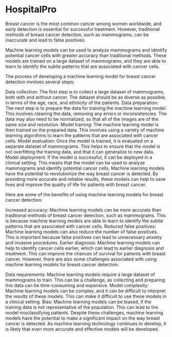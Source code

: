 # HospitalPro

Breast cancer is the most common cancer among women worldwide, and early detection is essential for successful treatment. However, traditional methods of breast cancer detection, such as mammograms, can be inaccurate and lead to false positives.

Machine learning models can be used to analyze mammograms and identify potential cancer cells with greater accuracy than traditional methods. These models are trained on a large dataset of mammograms, and they are able to learn to identify the subtle patterns that are associated with cancer cells.

The process of developing a machine learning model for breast cancer detection involves several steps:

Data collection: The first step is to collect a large dataset of mammograms, both with and without cancer. The dataset should be as diverse as possible, in terms of the age, race, and ethnicity of the patients.
Data preparation: The next step is to prepare the data for training the machine learning model. This involves cleaning the data, removing any errors or inconsistencies. The data may also need to be normalized, so that all of the images are of the same size and resolution.
Model training: The machine learning model is then trained on the prepared data. This involves using a variety of machine learning algorithms to learn the patterns that are associated with cancer cells.
Model evaluation: Once the model is trained, it is evaluated on a separate dataset of mammograms. This helps to ensure that the model is not overfitting the training data, and that it can generalize to new data.
Model deployment: If the model is successful, it can be deployed in a clinical setting. This means that the model can be used to analyze mammograms and identify potential cancer cells.
Machine learning models have the potential to revolutionize the way breast cancer is detected. By providing more accurate and reliable results, these models can help to save lives and improve the quality of life for patients with breast cancer.

Here are some of the benefits of using machine learning models for breast cancer detection:

Increased accuracy: Machine learning models can be more accurate than traditional methods of breast cancer detection, such as mammograms. This is because machine learning models are able to learn to identify the subtle patterns that are associated with cancer cells.
Reduced false positives: Machine learning models can also reduce the number of false positives. This is important because false positives can lead to unnecessary anxiety and invasive procedures.
Earlier diagnosis: Machine learning models can help to identify cancer cells earlier, which can lead to earlier diagnosis and treatment. This can improve the chances of survival for patients with breast cancer.
However, there are also some challenges associated with using machine learning models for breast cancer detection:

Data requirements: Machine learning models require a large dataset of mammograms to train. This can be a challenge, as collecting and preparing this data can be time-consuming and expensive.
Model complexity: Machine learning models can be complex, and it can be difficult to interpret the results of these models. This can make it difficult to use these models in a clinical setting.
Bias: Machine learning models can be biased, if the training data is not representative of the population. This can lead to the model misclassifying patients.
Despite these challenges, machine learning models have the potential to make a significant impact on the way breast cancer is detected. As machine learning technology continues to develop, it is likely that even more accurate and effective models will be developed.
